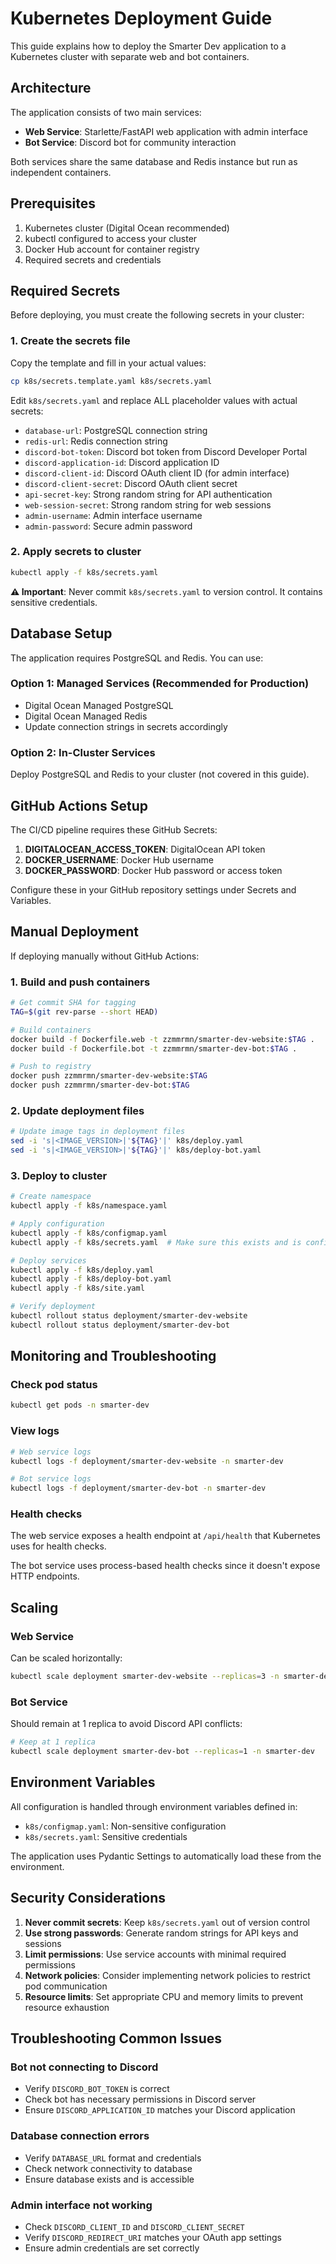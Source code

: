 # Kubernetes Deployment Guide

This guide explains how to deploy the Smarter Dev application to a Kubernetes cluster with separate web and bot containers.

## Architecture

The application consists of two main services:
- **Web Service**: Starlette/FastAPI web application with admin interface
- **Bot Service**: Discord bot for community interaction

Both services share the same database and Redis instance but run as independent containers.

## Prerequisites

1. Kubernetes cluster (Digital Ocean recommended)
2. kubectl configured to access your cluster
3. Docker Hub account for container registry
4. Required secrets and credentials

## Required Secrets

Before deploying, you must create the following secrets in your cluster:

### 1. Create the secrets file

Copy the template and fill in your actual values:

```bash
cp k8s/secrets.template.yaml k8s/secrets.yaml
```

Edit `k8s/secrets.yaml` and replace ALL placeholder values with actual secrets:

- `database-url`: PostgreSQL connection string
- `redis-url`: Redis connection string  
- `discord-bot-token`: Discord bot token from Discord Developer Portal
- `discord-application-id`: Discord application ID
- `discord-client-id`: Discord OAuth client ID (for admin interface)
- `discord-client-secret`: Discord OAuth client secret
- `api-secret-key`: Strong random string for API authentication
- `web-session-secret`: Strong random string for web sessions
- `admin-username`: Admin interface username
- `admin-password`: Secure admin password

### 2. Apply secrets to cluster

```bash
kubectl apply -f k8s/secrets.yaml
```

**⚠️ Important**: Never commit `k8s/secrets.yaml` to version control. It contains sensitive credentials.

## Database Setup

The application requires PostgreSQL and Redis. You can use:

### Option 1: Managed Services (Recommended for Production)
- Digital Ocean Managed PostgreSQL
- Digital Ocean Managed Redis
- Update connection strings in secrets accordingly

### Option 2: In-Cluster Services
Deploy PostgreSQL and Redis to your cluster (not covered in this guide).

## GitHub Actions Setup

The CI/CD pipeline requires these GitHub Secrets:

1. **DIGITALOCEAN_ACCESS_TOKEN**: DigitalOcean API token
2. **DOCKER_USERNAME**: Docker Hub username
3. **DOCKER_PASSWORD**: Docker Hub password or access token

Configure these in your GitHub repository settings under Secrets and Variables.

## Manual Deployment

If deploying manually without GitHub Actions:

### 1. Build and push containers

```bash
# Get commit SHA for tagging
TAG=$(git rev-parse --short HEAD)

# Build containers
docker build -f Dockerfile.web -t zzmmrmn/smarter-dev-website:$TAG .
docker build -f Dockerfile.bot -t zzmmrmn/smarter-dev-bot:$TAG .

# Push to registry
docker push zzmmrmn/smarter-dev-website:$TAG
docker push zzmmrmn/smarter-dev-bot:$TAG
```

### 2. Update deployment files

```bash
# Update image tags in deployment files
sed -i 's|<IMAGE_VERSION>|'${TAG}'|' k8s/deploy.yaml
sed -i 's|<IMAGE_VERSION>|'${TAG}'|' k8s/deploy-bot.yaml
```

### 3. Deploy to cluster

```bash
# Create namespace
kubectl apply -f k8s/namespace.yaml

# Apply configuration
kubectl apply -f k8s/configmap.yaml
kubectl apply -f k8s/secrets.yaml  # Make sure this exists and is configured

# Deploy services
kubectl apply -f k8s/deploy.yaml
kubectl apply -f k8s/deploy-bot.yaml
kubectl apply -f k8s/site.yaml

# Verify deployment
kubectl rollout status deployment/smarter-dev-website
kubectl rollout status deployment/smarter-dev-bot
```

## Monitoring and Troubleshooting

### Check pod status
```bash
kubectl get pods -n smarter-dev
```

### View logs
```bash
# Web service logs
kubectl logs -f deployment/smarter-dev-website -n smarter-dev

# Bot service logs
kubectl logs -f deployment/smarter-dev-bot -n smarter-dev
```

### Health checks
The web service exposes a health endpoint at `/api/health` that Kubernetes uses for health checks.

The bot service uses process-based health checks since it doesn't expose HTTP endpoints.

## Scaling

### Web Service
Can be scaled horizontally:
```bash
kubectl scale deployment smarter-dev-website --replicas=3 -n smarter-dev
```

### Bot Service
Should remain at 1 replica to avoid Discord API conflicts:
```bash
# Keep at 1 replica
kubectl scale deployment smarter-dev-bot --replicas=1 -n smarter-dev
```

## Environment Variables

All configuration is handled through environment variables defined in:
- `k8s/configmap.yaml`: Non-sensitive configuration
- `k8s/secrets.yaml`: Sensitive credentials

The application uses Pydantic Settings to automatically load these from the environment.

## Security Considerations

1. **Never commit secrets**: Keep `k8s/secrets.yaml` out of version control
2. **Use strong passwords**: Generate random strings for API keys and sessions
3. **Limit permissions**: Use service accounts with minimal required permissions
4. **Network policies**: Consider implementing network policies to restrict pod communication
5. **Resource limits**: Set appropriate CPU and memory limits to prevent resource exhaustion

## Troubleshooting Common Issues

### Bot not connecting to Discord
- Verify `DISCORD_BOT_TOKEN` is correct
- Check bot has necessary permissions in Discord server
- Ensure `DISCORD_APPLICATION_ID` matches your Discord application

### Database connection errors
- Verify `DATABASE_URL` format and credentials
- Check network connectivity to database
- Ensure database exists and is accessible

### Admin interface not working
- Check `DISCORD_CLIENT_ID` and `DISCORD_CLIENT_SECRET`
- Verify `DISCORD_REDIRECT_URI` matches your OAuth app settings
- Ensure admin credentials are set correctly
